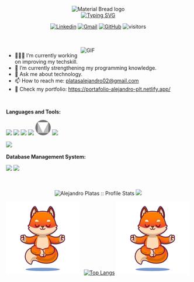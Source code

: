 
<p align="center">  
    <img width="200" src="http://material-bread.org/logo-shadow.svg" alt="Material Bread logo">
    <br>
    <a href="https://git.io/typing-svg"><img src="https://readme-typing-svg.demolab.com?font=Nunito&weight=600&size=22&pause=1000&color=F7F7F7&background=000000&center=true&width=435&lines=Hello%2C+welcome+to+my+GitHub;I'm+Alejandro+Platas" alt="Typing SVG" /></a>
    <!--Hello, I am [Alejandro Platas](https://github.com/alejandroplt)-->
</p>

<div align="center">
  
  [![Linkedin](https://img.shields.io/badge/linkedin-%230077B5.svg?style=for-the-badge&logo=Linkedin&logoColor=white&link=https://www.linkedin.com/in/platas-alejandro/)](https://www.linkedin.com/in/platas-alejandro/) [![Gmail](https://img.shields.io/badge/Gmail-D14836?style=for-the-badge&logo=Gmail&logoColor=white&link=mailto:platasalejandro02@gmail.com)](mailto:platasalejandro02@gmail.com) [![GitHub](https://img.shields.io/badge/GitHub-100000?style=for-the-badge&logo=github&logoColor=white&link=https://github.com/alejandroplt)](https://github.com/alejandroplt) ![visitors](https://visitor-badge.glitch.me/badge?page_id=alejandroplt.visitor-badge)
</div>

<!--<img align="right" src="https://github.com/alejandroplt/alejandroplt/blob/main/panda-rojo.png" alt="panda-rojo" />
<img align="right" alt="GIF" src="https://media.giphy.com/media/l3E6IlIx5f9nVjd84/giphy.gif" />
<img align="right" alt="GIF" src="https://i.pinimg.com/564x/2e/f4/19/2ef419dd92eaa5f61b4ec3de4801929f.jpg" />-->

<br>
<br>

<img align="right"  alt="GIF" src="https://camo.githubusercontent.com/b86a9047afd5ab67de4d8d1c1ce6293db7900b997bb10cfdeec7046e7f035fe3/68747470733a2f2f6d69726f2e6d656469756d2e636f6d2f6d61782f313336302f312a495247486d69477361313673746564517649615a66772e676966" width="300px" />

<p align="left">
  
   - 👨🏽‍💻 I’m currently working on improving my techskill.
   - 🌱 I’m currently strengthening my programming knowledge.
   - 💬 Ask me about technology.
   - 📫 How to reach me: platasalejandro02@gmail.com
   - 👀 Check my portfolio: https://portafolio-alejandro-plt.netlify.app/                   
</p>

<br>







**Languages and Tools:**  

<a src="https://www.w3schools.com/html/"><img src="https://img.icons8.com/color/48/000000/html-5.png"/></a>
<a src="https://www.w3schools.com/css/"><img src="https://img.icons8.com/color/48/000000/css3.png"/></a>
<a src="https://www.docker.com/"><img src="https://img.icons8.com/color/48/000000/javascript.png"/></a>
<a src="https://getbootstrap.com/"><img src="https://img.icons8.com/color/48/000000/bootstrap.png"/></a>
<a src="https://github.com/google/material-design-lite"><img height="42" src="https://raw.githubusercontent.com/github/explore/80688e429a7d4ef2fca1e82350fe8e3517d3494d/topics/material-design/material-design.png"/></a>
<a src="https://www.w3schools.com/css/"><img height="40" src="https://upload.wikimedia.org/wikipedia/commons/thumb/2/27/PHP-logo.svg/1280px-PHP-logo.svg.png"/></a>
<!--<a src="https://www.docker.com/"><img src="https://img.icons8.com/color/48/000000/docker.png"/></a>-->
<a src="https://www.w3schools.com/css/"><img src="https://img.icons8.com/color/48/000000/java.png"/></a>
<br />

**Database Management System:**

<a src="https://www.w3schools.com/css/"><img height="60" src="https://www.logo.wine/a/logo/MySQL/MySQL-Logo.wine.svg"/></a>
<a src="https://www.docker.com/"><img src="https://img.icons8.com/color/48/000000/postgresql.png"/></a>

<br />
<br />

<div align=center>
  <img src="https://github-readme-stats.vercel.app/api?username=alejandroplt&show_icons=true&hide_border=true&title_color=47b5ff&icon_color=256D85&text_color=c9d1d9&bg_color=0d1117" alt="Alejandro Platas :: Profile Stats" />
  <img height="auto" src="https://github-readme-streak-stats.herokuapp.com/?user=alejandroplt&theme=black-ice&hide_border=true&stroke=06283d&background=0D1117&ring=47b5ff&fire=256d85&currStreakLabel=47b5ff"/>
      


<!--[![itsbeenalongday's github stats](https://github-readme-stats.vercel.app/api?username=alejandroplt&show_icons=true&line_height=21&show_icons=true&theme=great-gatsby)](https://github.com/alejandroplt)-->

</div> 

<div align=center >
  
<img src="https://github.com/alejandroplt/alejandroplt/blob/main/zorro.png" alt="zorro" style="float: left; margin-right: 10px;" width="200px" /> [![Top Langs](https://github-readme-stats.vercel.app/api/top-langs/?username=alejandroplt&layout=compact&&show_icons=true&hide_border=true&title_color=47b5ff&icon_color=256D85&text_color=c9d1d9&bg_color=0d1117)](https://github.com/alejandroplt) <img src="https://github.com/alejandroplt/alejandroplt/blob/main/zorro.png" alt="zorro" width="200px" />

</div>
